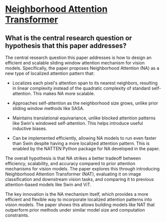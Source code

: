# [Neighborhood Attention Transformer](https://arxiv.org/abs/2204.07143)

## What is the central research question or hypothesis that this paper addresses?

 The central research question this paper addresses is how to design an efficient and scalable sliding window attention mechanism for vision models. Specifically, the paper proposes Neighborhood Attention (NA) as a new type of localized attention pattern that:

- Localizes each pixel's attention span to its nearest neighbors, resulting in linear complexity instead of the quadratic complexity of standard self-attention. This makes NA more scalable.

- Approaches self-attention as the neighborhood size grows, unlike prior sliding window methods like SASA.

- Maintains translational equivariance, unlike blocked attention patterns like Swin's windowed self-attention. This helps introduce useful inductive biases.

- Can be implemented efficiently, allowing NA models to run even faster than Swin despite having a more localized attention pattern. This is enabled by the NATTEN Python package for NA developed in the paper.

The overall hypothesis is that NA strikes a better tradeoff between efficiency, scalability, and accuracy compared to prior attention mechanisms for vision models. The paper explores this through introducing Neighborhood Attention Transformer (NAT), evaluating it on image classification and downstream vision tasks, and comparing it to previous attention-based models like Swin and ViT.

The key innovation is the NA mechanism itself, which provides a more efficient and flexible way to incorporate localized attention patterns into vision models. The paper shows this allows building models like NAT that outperform prior methods under similar model size and computation constraints.
